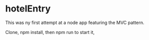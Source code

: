 # hotelEntry
This was ny first attempt at a node app featuring the MVC pattern.

Clone, npm install, then npm run to start it,
